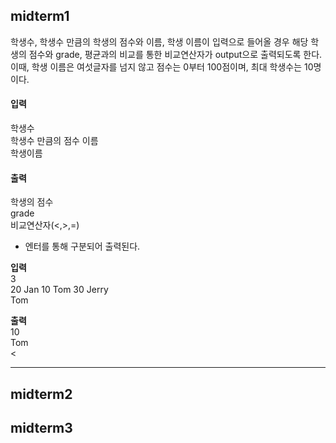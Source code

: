 ## midterm1
학생수, 학생수 만큼의 학생의 점수와 이름, 학생 이름이 입력으로 들어올 경우 해당 학생의 점수와 grade, 평균과의 비교를 통한 비교연산자가 output으로 출력되도록 한다.  
이때, 학생 이름은 여섯글자를 넘지 않고 점수는 0부터 100점이며, 최대 학생수는 10명이다.

#### **입력**  
학생수  
학생수 만큼의 점수 이름  
학생이름

#### **출력**  
학생의 점수  
grade  
비교연산자(<,>,=)
- 엔터를 통해 구분되어 출력된다.  

**입력**  
3  
20 Jan 10 Tom 30 Jerry  
Tom  

**출력**  
10  
Tom  
<  

--- 

## midterm2

## midterm3
